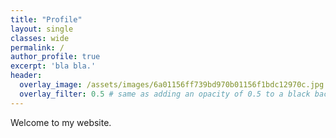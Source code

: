 ```yaml
---
title: "Profile"
layout: single
classes: wide
permalink: /
author_profile: true
excerpt: 'bla bla.'
header:
  overlay_image: /assets/images/6a01156ff739bd970b01156f1bdc12970c.jpg
  overlay_filter: 0.5 # same as adding an opacity of 0.5 to a black background
---
```


Welcome to my website.
